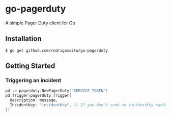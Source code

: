 # go-pagerduty
A simple Pager Duty client for Go

## Installation

```
$ go get github.com/rodrigosaito/go-pagerduty
```

## Getting Started

### Triggering an incident

```go
pd := pagerduty.NewPagerDuty("SERVICE_TOKEN")
pd.Trigger(pagerduty.Trigger{
  Description: message, 
  IncidentKey: "incidentKey", // If you don't send an incidentKey random one will be generated by PagerDuty
})
```
